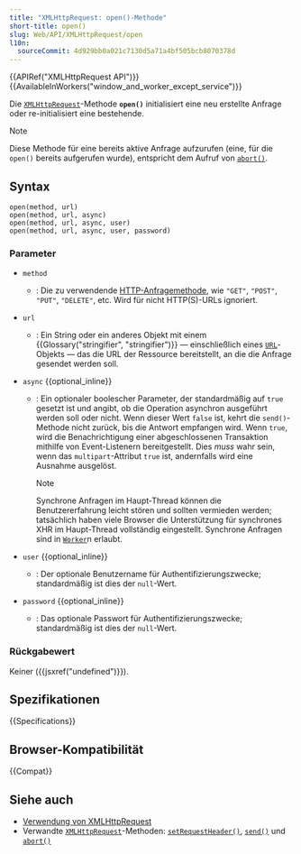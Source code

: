```yaml
---
title: "XMLHttpRequest: open()-Methode"
short-title: open()
slug: Web/API/XMLHttpRequest/open
l10n:
  sourceCommit: 4d929bb0a021c7130d5a71a4bf505bcb8070378d
---
```


{{APIRef("XMLHttpRequest API")}} {{AvailableInWorkers("window_and_worker_except_service")}}

Die [`XMLHttpRequest`](/de/docs/Web/API/XMLHttpRequest)-Methode **`open()`**
initialisiert eine neu erstellte Anfrage oder re-initialisiert eine bestehende.

> [!NOTE]
> Diese Methode für eine bereits aktive Anfrage aufzurufen
> (eine, für die `open()` bereits aufgerufen wurde), entspricht dem Aufruf von
> [`abort()`](/de/docs/Web/API/XMLHttpRequest/abort).

## Syntax

```js-nolint
open(method, url)
open(method, url, async)
open(method, url, async, user)
open(method, url, async, user, password)
```

### Parameter

- `method`
  - : Die zu verwendende [HTTP-Anfragemethode](/de/docs/Web/HTTP/Reference/Methods), wie
    `"GET"`, `"POST"`, `"PUT"`, `"DELETE"`,
    etc. Wird für nicht HTTP(S)-URLs ignoriert.
- `url`
  - : Ein String oder ein anderes Objekt mit einem {{Glossary("stringifier", "stringifier")}} — einschließlich eines [`URL`](/de/docs/Web/API/URL)-Objekts — das die URL der Ressource bereitstellt, an die die Anfrage gesendet werden soll.
- `async` {{optional_inline}}

  - : Ein optionaler boolescher Parameter, der standardmäßig auf `true` gesetzt ist und angibt, ob die Operation asynchron ausgeführt werden soll oder nicht. Wenn dieser Wert `false` ist,
    kehrt die `send()`-Methode nicht zurück, bis die Antwort empfangen wird. Wenn
    `true`, wird die Benachrichtigung einer abgeschlossenen Transaktion mithilfe von Event-Listenern bereitgestellt. Dies _muss_ wahr sein, wenn das `multipart`-Attribut
    `true` ist, andernfalls wird eine Ausnahme ausgelöst.

    > [!NOTE]
    > Synchrone Anfragen im Haupt-Thread können
    > die Benutzererfahrung leicht stören und sollten vermieden werden; tatsächlich haben viele
    > Browser die Unterstützung für synchrones XHR im Haupt-Thread vollständig eingestellt.
    > Synchrone Anfragen sind in [`Worker`](/de/docs/Web/API/Worker)n erlaubt.

- `user` {{optional_inline}}
  - : Der optionale Benutzername für Authentifizierungszwecke; standardmäßig ist dies der
    `null`-Wert.
- `password` {{optional_inline}}
  - : Das optionale Passwort für Authentifizierungszwecke; standardmäßig ist dies der
    `null`-Wert.

### Rückgabewert

Keiner ({{jsxref("undefined")}}).

## Spezifikationen

{{Specifications}}

## Browser-Kompatibilität

{{Compat}}

## Siehe auch

- [Verwendung von XMLHttpRequest](/de/docs/Web/API/XMLHttpRequest_API/Using_XMLHttpRequest)
- Verwandte [`XMLHttpRequest`](/de/docs/Web/API/XMLHttpRequest)-Methoden:
  [`setRequestHeader()`](/de/docs/Web/API/XMLHttpRequest/setRequestHeader),
  [`send()`](/de/docs/Web/API/XMLHttpRequest/send) und
  [`abort()`](/de/docs/Web/API/XMLHttpRequest/abort)

